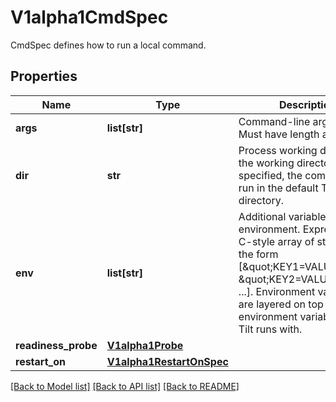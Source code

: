 # V1alpha1CmdSpec

CmdSpec defines how to run a local command.
## Properties
Name | Type | Description | Notes
------------ | ------------- | ------------- | -------------
**args** | **list[str]** | Command-line arguments. Must have length at least 1. | [optional] 
**dir** | **str** | Process working directory.  If the working directory is not specified, the command is run in the default Tilt working directory. | [optional] 
**env** | **list[str]** | Additional variables process environment.  Expressed as a C-style array of strings of the form [\&quot;KEY1&#x3D;VALUE1\&quot;, \&quot;KEY2&#x3D;VALUE2\&quot;, ...].  Environment variables are layered on top of the environment variables that Tilt runs with. | [optional] 
**readiness_probe** | [**V1alpha1Probe**](V1alpha1Probe.md) |  | [optional] 
**restart_on** | [**V1alpha1RestartOnSpec**](V1alpha1RestartOnSpec.md) |  | [optional] 

[[Back to Model list]](../README.md#documentation-for-models) [[Back to API list]](../README.md#documentation-for-api-endpoints) [[Back to README]](../README.md)



